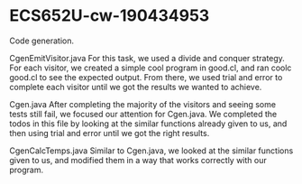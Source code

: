 # ECS652U-cw-190434953

Code generation.

CgenEmitVisitor.java
For this task, we used a divide and conquer strategy. For each visitor, we created a simple cool program in good.cl, and ran coolc good.cl to see the expected output. From there, we used trial and error to complete each visitor until we got the results we wanted to achieve.

Cgen.java
After completing the majority of the visitors and seeing some tests still fail, we focused our attention for Cgen.java. We completed the todos in this file by looking at the similar functions already given to us, and then using trial and error until we got the right results.

CgenCalcTemps.java
Similar to Cgen.java, we looked at the similar functions given to us, and modified them in a way that works correctly with our program.
